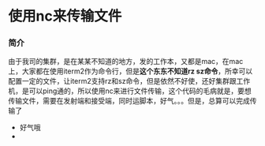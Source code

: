 # 使用nc来传输文件
### 简介
由于我司的集群，是在某某不知道的地方，发的工作本，又都是mac，在mac上，大家都在使用iterm2作为命令行，但是**这个东东不知道rz sz命令**，所幸可以配置一定的文件，让iterm2支持rz和sz命令，但是依然不好使，还好集群跟工作机，是可以ping通的，所以使用nc来进行文件传输，这个代码的毛病就是，要想传输文件，需要在发射端和接受端，同时运脚本，好气。。。但是，总算可以完成传输了

* 好气哦
* 

